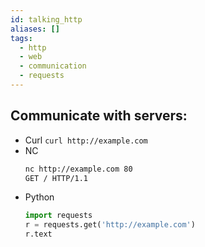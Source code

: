 ```yaml
---
id: talking_http
aliases: []
tags:
  - http
  - web
  - communication
  - requests
---
```

## Communicate with servers:
  - Curl
    `curl http://example.com`
  - NC
    ``` bash
    nc http://example.com 80
    GET / HTTP/1.1
    ```
  - Python
    ```py
    import requests
    r = requests.get('http://example.com')
    r.text
    ```

